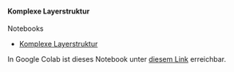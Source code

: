 #### Komplexe Layerstruktur

Notebooks
- [Komplexe Layerstruktur](./komplex-layer-structure.ipynb)

In Google Colab ist dieses Notebook unter [diesem Link](https://colab.research.google.com/drive/18BGSjiQ9h7-XJ45HNV0iK2coaRTd8AQk) erreichbar.
